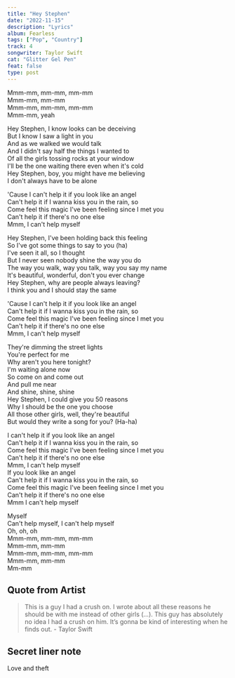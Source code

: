 ```yaml
---
title: "Hey Stephen"
date: "2022-11-15"
description: "Lyrics"
album: Fearless
tags: ["Pop", "Country"]
track: 4
songwriter: Taylor Swift
cat: "Glitter Gel Pen"
feat: false
type: post
---
```


<p className="intro">
Mmm-mm, mm-mm, mm-mm <br />
Mmm-mm, mm-mm <br />
Mmm-mm, mm-mm, mm-mm <br />
Mmm-mm, yeah <br />
</p>
<p className="verse-one">
Hey Stephen, I know looks can be deceiving <br />
But I know I saw a light in you <br />
And as we walked we would talk <br />
And I didn't say half the things I wanted to <br />
Of all the girls tossing rocks at your window <br />
I'll be the one waiting there even when it's cold <br />
Hey Stephen, boy, you might have me believing <br />
I don't always have to be alone <br />
</p>
<p className="chorus">
'Cause I can't help it if you look like an angel <br />
Can't help it if I wanna kiss you in the rain, so <br />
Come feel this magic I've been feeling since I met you <br /> 
Can't help it if there's no one else <br />
Mmm, I can't help myself <br />
</p>
<p className="verse-two">
Hey Stephen, I've been holding back this feeling <br />
So I've got some things to say to you (ha) <br />
I've seen it all, so I thought <br />
But I never seen nobody shine the way you do <br />
The way you walk, way you talk, way you say my name <br />
It's beautiful, wonderful, don't you ever change <br />
Hey Stephen, why are people always leaving? <br />
I think you and I should stay the same <br />
</p>
<p className="chorus">
'Cause I can't help it if you look like an angel <br />
Can't help it if I wanna kiss you in the rain, so <br />
Come feel this magic I've been feeling since I met you <br />
Can't help it if there's no one else <br />
Mmm, I can't help myself <br />
</p>
<p className="bridge">
They're dimming the street lights <br />
You're perfect for me <br />
Why aren't you here tonight? <br />
I'm waiting alone now <br />
So come on and come out <br />
And pull me near <br />
And shine, shine, shine <br />
Hey Stephen, I could give you 50 reasons <br />
Why I should be the one you choose <br />
All those other girls, well, they're beautiful <br />
But would they write a song for you? (Ha-ha) <br />
</p>
<p className="chorus">
I can't help it if you look like an angel <br />
Can't help it if I wanna kiss you in the rain, so <br />
Come feel this magic I've been feeling since I met you <br />
Can't help it if there's no one else <br />
Mmm, I can't help myself <br />
If you look like an angel <br />
Can't help it if I wanna kiss you in the rain, so <br />
Come feel this magic I've been feeling since I met you <br />
Can't help it if there's no one else <br />
Mmm I can't help myself <br />
</p>
<p className="outro">
Myself <br />
Can't help myself, I can't help myself <br />
Oh, oh, oh <br />
Mmm-mm, mm-mm, mm-mm <br />
Mmm-mm, mm-mm <br />
Mmm-mm, mm-mm, mm-mm <br />
Mmm-mm, mm-mm <br />
Mm-mm <br />
</p>

## Quote from Artist

<blockquote>
This is a guy I had a crush on. I wrote about all these reasons he should be with me instead of other girls (…). This guy has absolutely no idea I had a crush on him. It’s gonna be kind of interesting when he finds out. - Taylor Swift
</blockquote>

## Secret liner note

Love and theft

